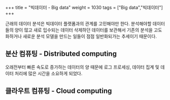+++
title = "빅데이터 - Big data"
weight = 1030
tags = ["Big data","빅데이터"]
+++

근래의 데이터 분석은 빅데이터 플랫폼과의 관계를 고민해야만 한다. 분석해야할 데이터들의 양이 많고 새로 입수되는 데이터 삭제하던 데이터를 보관해서 기존의 분석을 고도화하거나 새로운 분석 모델을 만드는 일들이 점점 일반화되가는 추세이기 때문이다.

## 분산 컴퓨팅 - Distributed computing

오래전부터 빠른 속도로 증가하는 데이터의 양 때문에 로그 프로세싱, 데이터 집계 및 데이터 처리에 많은 시간을 소요하게 되었다.

## 클라우트 컴퓨팅 - Cloud computing


